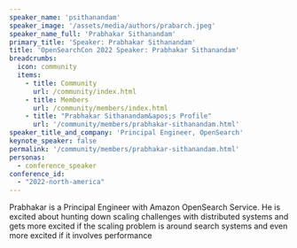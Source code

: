 ```yaml
---
speaker_name: 'psithanandam'
speaker_image: '/assets/media/authors/prabarch.jpeg'
speaker_name_full: 'Prabhakar Sithanandam'
primary_title: 'Speaker: Prabhakar Sithanandam'
title: 'OpenSearchCon 2022 Speaker: Prabhakar Sithanandam'
breadcrumbs:
  icon: community
  items:
    - title: Community
      url: /community/index.html
    - title: Members
      url: /community/members/index.html
    - title: "Prabhakar Sithanandam&apos;s Profile"
      url: '/community/members/prabhakar-sithanandam.html'
speaker_title_and_company: 'Principal Engineer, OpenSearch'
keynote_speaker: false
permalink: '/community/members/prabhakar-sithanandam.html'
personas:
  - conference_speaker
conference_id:
  - "2022-north-america"
---
```

Prabhakar is a Principal Engineer with Amazon OpenSearch Service. He is excited about hunting down scaling challenges with distributed systems and gets more excited if the scaling problem is around search systems and even more excited if it involves performance
